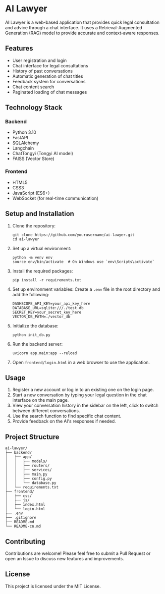 # AI Lawyer

AI Lawyer is a web-based application that provides quick legal consultation and advice through a chat interface. It uses a Retrieval-Augmented Generation (RAG) model to provide accurate and context-aware responses.

## Features

- User registration and login
- Chat interface for legal consultations
- History of past conversations
- Automatic generation of chat titles
- Feedback system for conversations
- Chat content search
- Paginated loading of chat messages

## Technology Stack

### Backend
- Python 3.10
- FastAPI
- SQLAlchemy
- Langchain
- ChatTongyi (Tongyi AI model)
- FAISS (Vector Store)

### Frontend
- HTML5
- CSS3
- JavaScript (ES6+)
- WebSocket (for real-time communication)

## Setup and Installation

1. Clone the repository:
   ```
   git clone https://github.com/yourusername/ai-lawyer.git
   cd ai-lawyer
   ```

2. Set up a virtual environment:
   ```
   python -m venv env
   source env/bin/activate  # On Windows use `env\Scripts\activate`
   ```

3. Install the required packages:
   ```
   pip install -r requirements.txt
   ```

4. Set up environment variables:
   Create a `.env` file in the root directory and add the following:
   ```
   DASHSCOPE_API_KEY=your_api_key_here
   DATABASE_URL=sqlite:///./test.db
   SECRET_KEY=your_secret_key_here
   VECTOR_DB_PATH=./vector_db
   ```

5. Initialize the database:
   ```
   python init_db.py
   ```

6. Run the backend server:
   ```
   uvicorn app.main:app --reload
   ```

7. Open `frontend/login.html` in a web browser to use the application.

## Usage

1. Register a new account or log in to an existing one on the login page.
2. Start a new conversation by typing your legal question in the chat interface on the main page.
3. View your conversation history in the sidebar on the left, click to switch between different conversations.
4. Use the search function to find specific chat content.
5. Provide feedback on the AI's responses if needed.

## Project Structure

```
ai-lawyer/
├── backend/
│   ├── app/
│   │   ├── models/
│   │   ├── routers/
│   │   ├── services/
│   │   ├── main.py
│   │   ├── config.py
│   │   └── database.py
│   └── requirements.txt
├── frontend/
│   ├── css/
│   ├── js/
│   ├── index.html
│   └── login.html
├── .env
├── .gitignore
├── README.md
└── README-cn.md
```

## Contributing

Contributions are welcome! Please feel free to submit a Pull Request or open an Issue to discuss new features and improvements.

## License

This project is licensed under the MIT License.
